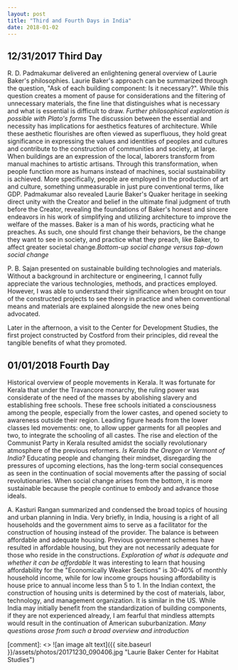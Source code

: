 ```yaml
---
layout: post
title: "Third and Fourth Days in India"
date: 2018-01-02
---
```


## 12/31/2017 Third Day

R. D. Padmakumar delivered an enlightening general overview of Laurie Baker's philosophies. Laurie Baker's approach can be summarized through the question, "Ask of each building component: Is it necessary?".
While this question creates a moment of pause for considerations and the filtering of unnecessary materials, the fine line that distinguishes what is necessary and what is essential is difficult to draw.
*Further philosophical exploration is possible with Plato's forms* 
The discussion between the essential and necessity has implications for aesthetics features of architecture. While these aesthetic flourishes are often viewed as superfluous, they hold great significance in expressing the values and identities of peoples and cultures and contribute to the construction of communities and society, at large.
When buildings are an expression of the local, laborers transform from manual machines to artistic artisans. Through this transformation, when people function more as humans instead of machines, social sustainability is achieved.
More specifically, people are employed in the production of art and culture, something unmeasurable in just pure conventional terms, like GDP.
Padmakumar also revealed Laurie Baker's Quaker heritage in seeking direct unity with the Creator and belief in the ultimate final judgment of truth before the Creator, revealing the foundations of Baker's honest and sincere endeavors in his work of simplifying and utilizing architecture to improve the welfare of the masses. Baker is a man of his words, practicing what he preaches.
As such, one should first change their behaviors, be the change they want to see in society, and practice what they preach, like Baker, to affect greater societal change.*Bottom-up social change versus top-down social change*

P. B. Sajan presented on sustainable building technologies and materials. Without a background in architecture or engineering, I cannot fully appreciate the various technologies, methods, and practices employed. However, I was able to understand their significance when brought on tour of the constructed projects to see theory in practice and when conventional means and materials are explained alongside the new ones being advocated.

Later in the afternoon, a visit to the Center for Development Studies, the first project constructed by Costford from their principles, did reveal the tangible benefits of what they promoted.

## 01/01/2018 Fourth Day

Historical overview of people movements in Kerala. It was fortunate for Kerala that under the Travancore monarchy, the ruling power was considerate of the need of the masses by abolishing slavery and establishing free schools.
These free schools initiated a consciousness among the people, especially from the lower castes, and opened society to awareness outside their region. 
Leading figure heads from the lower classes led movements: one, to allow upper garments for all peoples and two, to integrate the schooling of all castes.
The rise and election of the Communist Party in Kerala resulted amidst the socially revolutionary atmosphere of the previous reformers. *Is Kerala the Oregon or Vermont of India?*
Educating people and changing their mindset, disregarding the pressures of upcoming elections, has the long-term social consequences as seen in the continuation of social movements after the passing of social revolutionaries.
When social change arises from the bottom, it is more sustainable because the people continue to embody and advance those ideals.

A. Kasturi Rangan summarized and condensed the broad topics of housing and urban planning in India. Very briefly, in India, housing is a right of all households and the government aims to serve as a facilitator for the construction of housing instead of the provider.
The balance is between affordable and adequate housing. Previous government schemes have resulted in affordable housing, but they are not necessarily adequate for those who reside in the constructions. *Exploration of what is adequate and whether it can be affordable*
It was interesting to learn that housing affordability for the "Economically Weaker Sections" is 30-40% of monthly household income, while for low income groups housing affordability is house price to annual income less than 5 to 1.
In the Indian context, the construction of housing units is determined by the cost of materials, labor, technology, and management organization. It is similar in the US. While India may initially benefit from the standardization of building components, if they are not experienced already, I am fearful that mindless attempts would result in the continuation of American suburbanization.
*Many questions arose from such a broad overview and introduction* 

[comment]: <> ![an image alt text]({{ site.baseurl }}/assets/photos/20171230_090406.jpg "Laurie Baker Center for Habitat Studies")